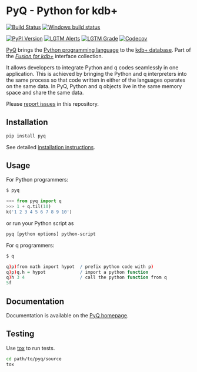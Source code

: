 # PyQ - Python for kdb+

[![Build Status](https://travis-ci.org/KxSystems/pyq.svg?branch=master)](https://travis-ci.org/KxSystems/pyq)
[![Windows build status](https://ci.appveyor.com/api/projects/status/ejiwxrll523smdca?svg=true)](https://ci.appveyor.com/project/abalkin/pyq)

[![PyPI Version](https://img.shields.io/pypi/v/pyq.svg)](https://pypi.python.org/pypi/pyq)
[![LGTM Alerts](https://img.shields.io/lgtm/alerts/g/enlnt/pyq.svg?logo=lgtm&logoWidth=18)](https://lgtm.com/projects/g/enlnt/pyq)
[![LGTM Grade](https://img.shields.io/lgtm/grade/python/g/enlnt/pyq.svg?logo=lgtm&logoWidth=18)](https://lgtm.com/projects/g/enlnt/pyq)
[![Codecov](https://codecov.io/gh/KxSystems/pyq/branch/master/graph/badge.svg)](https://codecov.io/gh/KxSystems/pyq)

[PyQ][2] brings the [Python programming language][4] to the [kdb+ database][5].
Part of the [_Fusion for kdb+_][6] interface collection.

It allows developers to integrate Python and q codes seamlessly in one application.
This is achieved by bringing the Python and q interpreters into the same process so that code written in either of the languages operates on the same data.
In PyQ, Python and q objects live in the same memory space and share the same
data.

Please [report issues][7] in this repository.


## Installation

```bash
pip install pyq
```

See detailed [installation instructions][1].

## Usage

For Python programmers:

```bash
$ pyq
```
```python
>>> from pyq import q
>>> 1 + q.til(10)
k('1 2 3 4 5 6 7 8 9 10')
```

or run your Python script as

```bash
pyq [python options] python-script
```

For q programmers:

```bash
$ q
```
```q
q)p)from math import hypot  / prefix python code with p)
q)p)q.h = hypot             / import a python function
q)h 3 4                     / call the python function from q
5f
```

## Documentation

Documentation is available on the [PyQ homepage][2].

## Testing

Use [tox][3] to run tests.

```bash
cd path/to/pyq/source
tox
```

[1]: https://code.kx.com/q/interfaces/pyq/install/
[2]: https://code.kx.com/q/interfaces/pyq
[3]: https://tox.readthedocs.io/en/latest
[4]: https://www.python.org/about
[5]: https://kx.com
[6]: https://code.kx.com/q/interfaces/fusion/
[7]: https://github.com/KxSystems/pyq/issues
